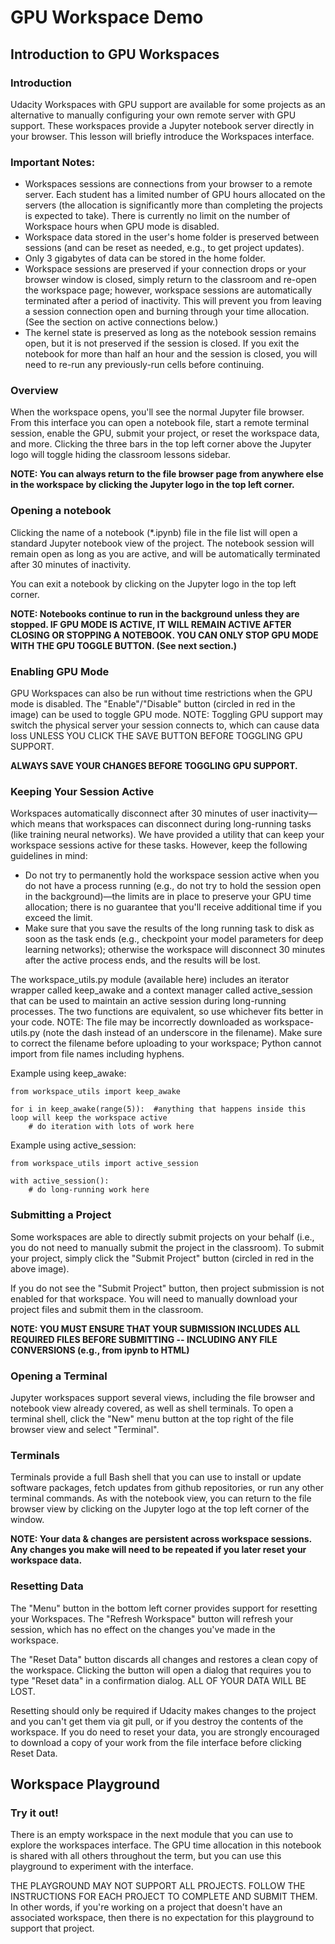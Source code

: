 # GPU Workspace Demo



## Introduction to GPU Workspaces


### Introduction

Udacity Workspaces with GPU support are available for some projects as an alternative to manually configuring your own remote server with GPU support. These workspaces provide a Jupyter notebook server directly in your browser. This lesson will briefly introduce the Workspaces interface.


### Important Notes:
* Workspaces sessions are connections from your browser to a remote server. Each student has a limited number of GPU hours allocated on the servers (the allocation is significantly more than completing the projects is expected to take). There is currently no limit on the number of Workspace hours when GPU mode is disabled.
* Workspace data stored in the user's home folder is preserved between sessions (and can be reset as needed, e.g., to get project updates).
* Only 3 gigabytes of data can be stored in the home folder.
* Workspace sessions are preserved if your connection drops or your browser window is closed, simply return to the classroom and re-open the workspace page; however, workspace sessions are automatically terminated after a period of inactivity. This will prevent you from leaving a session connection open and burning through your time allocation. (See the section on active connections below.)
* The kernel state is preserved as long as the notebook session remains open, but it is not preserved if the session is closed. If you exit the notebook for more than half an hour and the session is closed, you will need to re-run any previously-run cells before continuing.


### Overview 

When the workspace opens, you'll see the normal Jupyter file browser. From this interface you can open a notebook file, start a remote terminal session, enable the GPU, submit your project, or reset the workspace data, and more. Clicking the three bars in the top left corner above the Jupyter logo will toggle hiding the classroom lessons sidebar.

__NOTE: You can always return to the file browser page from anywhere else in the workspace by clicking the Jupyter logo in the top left corner.__


### Opening a notebook
Clicking the name of a notebook (*.ipynb) file in the file list will open a standard Jupyter notebook view of the project. The notebook session will remain open as long as you are active, and will be automatically terminated after 30 minutes of inactivity.

You can exit a notebook by clicking on the Jupyter logo in the top left corner.

__NOTE: Notebooks continue to run in the background unless they are stopped. IF GPU MODE IS ACTIVE, IT WILL REMAIN ACTIVE AFTER CLOSING OR STOPPING A NOTEBOOK. YOU CAN ONLY STOP GPU MODE WITH THE GPU TOGGLE BUTTON. (See next section.)__



### Enabling GPU Mode

GPU Workspaces can also be run without time restrictions when the GPU mode is disabled. The "Enable"/"Disable" button (circled in red in the image) can be used to toggle GPU mode. NOTE: Toggling GPU support may switch the physical server your session connects to, which can cause data loss UNLESS YOU CLICK THE SAVE BUTTON BEFORE TOGGLING GPU SUPPORT.

__ALWAYS SAVE YOUR CHANGES BEFORE TOGGLING GPU SUPPORT.__



### Keeping Your Session Active
Workspaces automatically disconnect after 30 minutes of user inactivity—which means that workspaces can disconnect during long-running tasks (like training neural networks). We have provided a utility that can keep your workspace sessions active for these tasks. However, keep the following guidelines in mind:

* Do not try to permanently hold the workspace session active when you do not have a process running (e.g., do not try to hold the session open in the background)—the limits are in place to preserve your GPU time allocation; there is no guarantee that you'll receive additional time if you exceed the limit.
* Make sure that you save the results of the long running task to disk as soon as the task ends (e.g., checkpoint your model parameters for deep learning networks); otherwise the workspace will disconnect 30 minutes after the active process ends, and the results will be lost.

The workspace_utils.py module (available here) includes an iterator wrapper called keep_awake and a context manager called active_session that can be used to maintain an active session during long-running processes. The two functions are equivalent, so use whichever fits better in your code. NOTE: The file may be incorrectly downloaded as workspace-utils.py (note the dash instead of an underscore in the filename). Make sure to correct the filename before uploading to your workspace; Python cannot import from file names including hyphens.


Example using keep_awake:

    from workspace_utils import keep_awake

    for i in keep_awake(range(5)):  #anything that happens inside this loop will keep the workspace active
        # do iteration with lots of work here


Example using active_session:

    from workspace_utils import active_session

    with active_session():
        # do long-running work here



### Submitting a Project


Some workspaces are able to directly submit projects on your behalf (i.e., you do not need to manually submit the project in the classroom). To submit your project, simply click the "Submit Project" button (circled in red in the above image).

If you do not see the "Submit Project" button, then project submission is not enabled for that workspace. You will need to manually download your project files and submit them in the classroom.

__NOTE: YOU MUST ENSURE THAT YOUR SUBMISSION INCLUDES ALL REQUIRED FILES BEFORE SUBMITTING -- INCLUDING ANY FILE CONVERSIONS (e.g., from ipynb to HTML)__



### Opening a Terminal

Jupyter workspaces support several views, including the file browser and notebook view already covered, as well as shell terminals. To open a terminal shell, click the "New" menu button at the top right of the file browser view and select "Terminal".


### Terminals

Terminals provide a full Bash shell that you can use to install or update software packages, fetch updates from github repositories, or run any other terminal commands. As with the notebook view, you can return to the file browser view by clicking on the Jupyter logo at the top left corner of the window.

__NOTE: Your data & changes are persistent across workspace sessions. Any changes you make will need to be repeated if you later reset your workspace data.__


### Resetting Data

The "Menu" button in the bottom left corner provides support for resetting your Workspaces. The "Refresh Workspace" button will refresh your session, which has no effect on the changes you've made in the workspace.

The "Reset Data" button discards all changes and restores a clean copy of the workspace. Clicking the button will open a dialog that requires you to type "Reset data" in a confirmation dialog. ALL OF YOUR DATA WILL BE LOST.

Resetting should only be required if Udacity makes changes to the project and you can't get them via git pull, or if you destroy the contents of the workspace. If you do need to reset your data, you are strongly encouraged to download a copy of your work from the file interface before clicking Reset Data.



## Workspace Playground

### Try it out!
There is an empty workspace in the next module that you can use to explore the workspaces interface. The GPU time allocation in this notebook is shared with all others throughout the term, but you can use this playground to experiment with the interface.

THE PLAYGROUND MAY NOT SUPPORT ALL PROJECTS. FOLLOW THE INSTRUCTIONS FOR EACH PROJECT TO COMPLETE AND SUBMIT THEM. In other words, if you're working on a project that doesn't have an associated workspace, then there is no expectation for this playground to support that project.


